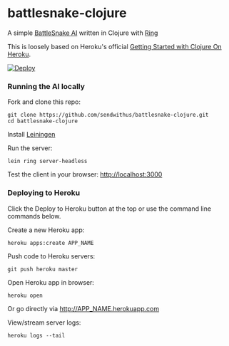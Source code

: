 # battlesnake-clojure

A simple [BattleSnake AI](http://battlesnake.io) written in Clojure with [Ring](https://github.com/ring-clojure/ring)

This is loosely based on Heroku's official [Getting Started with Clojure On Heroku](https://devcenter.heroku.com/articles/getting-started-with-clojure).

[![Deploy](https://www.herokucdn.com/deploy/button.png)](https://heroku.com/deploy)


### Running the AI locally

Fork and clone this repo:

```
git clone https://github.com/sendwithus/battlesnake-clojure.git
cd battlesnake-clojure
```

Install [Leiningen](http://leiningen.org/)

Run the server:

```
lein ring server-headless
```

Test the client in your browser: [http://localhost:3000](http://localhost:3000)


### Deploying to Heroku

Click the Deploy to Heroku button at the top or use the command line commands below.

Create a new Heroku app:

```
heroku apps:create APP_NAME
```

Push code to Heroku servers:

```
git push heroku master
```

Open Heroku app in browser:

```
heroku open
```

Or go directly via http://APP_NAME.herokuapp.com

View/stream server logs:

```
heroku logs --tail
```
